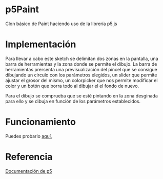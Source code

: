 # p5Paint
Clon básico de Paint haciendo uso de la librería p5.js

# Implementación
Para llevar a cabo este sketch se delimitan dos zonas en la pantalla, una barra de herramientas y la zona donde se permite el dibujo.
La barra de herramientas prersenta una previsualización del pincel que se consigue dibujando un circulo con los parámetros elegidos, un slider que permite ajustar el grosor del mismo, un colorpicker que nos permite modificar el color y un botón que borra todo al dibujar el el fondo de nuevo.

Para el dibujo se comprueba que se esté pintando en la zona desginada para ello y se dibuja en función de los parámetros establecidos.

# Funcionamiento
Puedes probarlo [aquí.](https://audepe.github.io/p5Paint/)

# Referencia
[Documentación de p5](https://p5js.org/reference/)